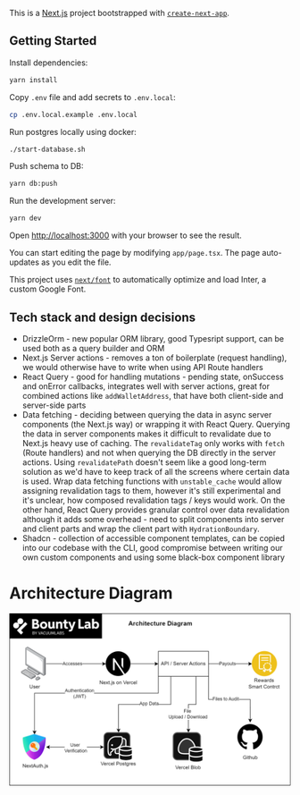 This is a [Next.js](https://nextjs.org/) project bootstrapped with [`create-next-app`](https://github.com/vercel/next.js/tree/canary/packages/create-next-app).

## Getting Started

Install dependencies:

```bash
yarn install
```

Copy `.env` file and add secrets to `.env.local`:

```bash
cp .env.local.example .env.local
```

Run postgres locally using docker:

```bash
./start-database.sh
```

Push schema to DB:

```bash
yarn db:push
```

Run the development server:

```bash
yarn dev
```

Open [http://localhost:3000](http://localhost:3000) with your browser to see the result.

You can start editing the page by modifying `app/page.tsx`. The page auto-updates as you edit the file.

This project uses [`next/font`](https://nextjs.org/docs/basic-features/font-optimization) to automatically optimize and load Inter, a custom Google Font.

## Tech stack and design decisions

- DrizzleOrm - new popular ORM library, good Typesript support, can be used both as a query builder and ORM
- Next.js Server actions - removes a ton of boilerplate (request handling), we would otherwise have to write when using API Route handlers
- React Query - good for handling mutations - pending state, onSuccess and onError callbacks, integrates well with server actions, great for combined actions like `addWalletAddress`, that have both client-side and server-side parts
- Data fetching - deciding between querying the data in async server components (the Next.js way) or wrapping it with React Query. Querying the data in server components makes it difficult to revalidate due to Next.js heavy use of caching. The `revalidateTag` only works with `fetch` (Route handlers) and not when querying the DB directly in the server actions. Using `revalidatePath` doesn't seem like a good long-term solution as we'd have to keep track of all the screens where certain data is used. Wrap data fetching functions with `unstable_cache` would allow assigning revalidation tags to them, however it's still experimental and it's unclear, how composed revalidation tags / keys would work. On the other hand, React Query provides granular control over data revalidation although it adds some overhead - need to split components into server and client parts and wrap the client part with `HydrationBoundary`.
- Shadcn - collection of accessible component templates, can be copied into our codebase with the CLI, good compromise between writing our own custom components and using some black-box component library

# Architecture Diagram

![use-as-template](https://raw.githubusercontent.com/vacuumlabs/bug-bounty/8a496f6ce64dcd3f5721e078c866996efbef824d/architecture-diagram.png)
